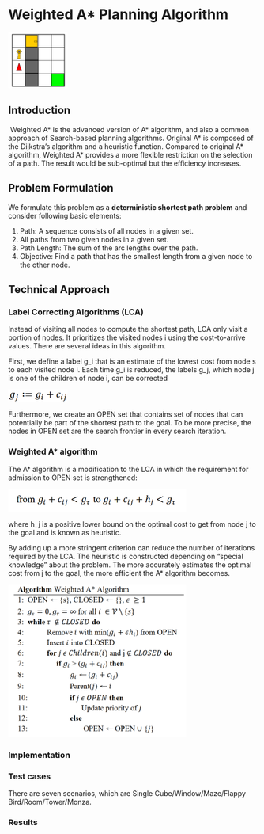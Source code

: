 # Weighted A* Planning Algorithm

<img src="https://github.com/coldhenry/Dynamic-Programming-and-Markov-Processes/blob/master/pic/env.png" width="120">

## Introduction

​	Weighted A* is the advanced version of A* algorithm, and also a common approach of Search-based planning algorithms. Original A* is composed of the Dijkstra’s algorithm and a heuristic function. Compared to original A* algorithm, Weighted A* provides a more flexible restriction on the selection of a path. The result would be sub-optimal but the efficiency increases. 



## Problem Formulation 

We formulate this problem as a **deterministic shortest path problem** and consider following basic elements:

1. Path: A sequence consists of all nodes in a given set.
2. All paths from two given nodes in a given set.
3. Path Length: The sum of the arc lengths over the path.
4. Objective: Find a path that has the smallest length from a given node to the other node.


## Technical Approach

### Label Correcting Algorithms (LCA)

Instead of visiting all nodes to compute the shortest path, LCA only visit a portion of nodes. It prioritizes the visited nodes i using the cost-to-arrive values. There are several ideas in this algorithm. 

First, we define a label g_i  that is an estimate of the lowest cost from node s to each visited node i. Each time g_i is reduced, the labels g_j, which node j is one of the children of node i, can be corrected 

<img src="https://github.com/coldhenry/weighted-Astar-planning-algorithm/blob/master/pic/LCA.png" width="120">

Furthermore, we create an OPEN set that contains set of nodes that can potentially be part of the shortest path to the goal. To be more precise, the nodes in OPEN set are the search frontier in every search iteration.


### Weighted A* algorithm

The A* algorithm is a modification to the LCA in which the requirement for admission to OPEN set is strengthened:

<img src="https://github.com/coldhenry/weighted-Astar-planning-algorithm/blob/master/pic/Astar1.png" width="360">

where h_j  is a positive lower bound on the optimal cost to get from node j to the goal and is known as heuristic.

By adding up a more stringent criterion can reduce the number of iterations required by the LCA. The heuristic is constructed depending on “special knowledge” about the problem. The more accurately                                 estimates the optimal cost from j to the goal, the more efficient the A* algorithm becomes. 

<img src="https://github.com/coldhenry/weighted-Astar-planning-algorithm/blob/master/pic/Astaralg.png" width="360">

### Implementation



### Test cases
There are seven scenarios, which are Single Cube/Window/Maze/Flappy Bird/Room/Tower/Monza.

### Results

